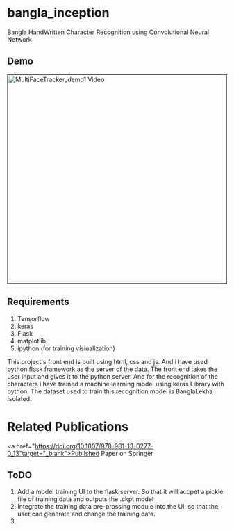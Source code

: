 # bangla_inception
Bangla HandWritten Character Recognition using Convolutional Neural Network
## Demo
<a href="http://www.youtube.com/watch?feature=player_embedded&v=Qlb5WslbaXM" target="_blank"><img src="http://img.youtube.com/vi/Qlb5WslbaXM/0.jpg" 
alt="MultiFaceTracker_demo1 Video" width="640" height="480" border="1" /></a>

## Requirements
  1. Tensorflow
  2. keras
  3. Flask
  4. matplotlib
  5. ipython (for training visiualization)

This project's front end is built using html, css and js. And i have used python flask framework as the server of the data. The front end takes the user input and gives it to the python server.
And for the recognition of the  characters i have trained a machine learning model using keras Library with python. The dataset used to train this recognition model is BanglaLekha Isolated.

# Related Publications
  <a href="https://doi.org/10.1007/978-981-13-0277-0_13"target="_blank">Published Paper on Springer</a>

## ToDO 
  1. Add a model training UI to the flask server. So that it will accpet a pickle file of training data and outputs the .ckpt     model
  2. Integrate the training data pre-prossing module into the UI, so that the user can generate and change the training data.
  3. 
